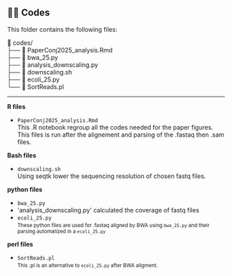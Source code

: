 ## 👩‍💻 Codes

This folder contains the following files:  

📂 codes/  
├── 📄 PaperConj2025_analysis.Rmd  
├── 📄 bwa_25.py  
├── 📄 analysis_downscaling.py  
├── 📄 downscaling.sh  
├── 📄 ecoli_25.py  
└── 📄 SortReads.pl  

____

**R files**
- `PaperConj2025_analysis.Rmd`    
This .R notebook regroup all the codes needed for the paper figures. This files is run after the alignement and parsing of the .fastaq then .sam files.

**Bash files**
- `downscaling.sh`    
Using seqtk lower the sequencing resolution of chosen fastq files. 


**python files**
- `bwa_25.py`
- 'analysis_downscaling.py' calculated the coverage of fastq files
- `ecoli_25.py`  
<small> These python files are used for .fastaq aligned by BWA using `bwa_25.py` and their parsing automatized in a `ecoli_25.py` </small>

**perl files**  
- `SortReads.pl`  
<small> This .pl is an alternative to `ecoli_25.py` after BWA aligment. </small>
